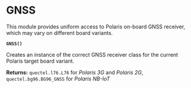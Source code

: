 # GNSS

This module provides uniform access to Polaris on-board GNSS receiver, which may vary on different board variants.


**`GNSS()`**

Creates an instance of the correct GNSS receiver class for the current Polaris target board variant.


**Returns:** `quectel.l76.L76` for *Polaris 3G* and *Polaris 2G*, `quectel.bg96.BG96_GNSS` for *Polaris NB-IoT*
<!--stackedit_data:
eyJoaXN0b3J5IjpbLTExMzk0MDI1OTddfQ==
-->